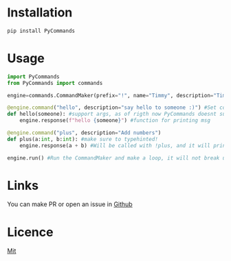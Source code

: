 # Installation

```bash
pip install PyCommands
```

# Usage

```py
import PyCommands
from PyCommands import commands

engine=commands.CommandMaker(prefix="!", name="Timmy", description="Timmy is an engine for making simple commands") #make the CommandMaker instance, Set prefix through prefix kwargs, and set name also description through the kwargs. 

@engine.command("hello", description="say hello to someone :)") #Set command name and the description
def hello(someone): #support args, as of rigth now PyCommands doesnt support kwargs.
    engine.response(f"hello {someone}") #function for printing msg

@engine.command("plus", description="Add numbers")
def plus(a:int, b:int): #make sure to typehinted!
    engine.response(a + b) #Will be called with !plus, and it will print the mathematical equation

engine.run() #Run the CommandMaker and make a loop, it will not break unless you use the exit command or rerun the file
```

# Links
You can make PR or open an issue in [Github](https://github.com/TheGenocides/PyCommands)

# Licence
[Mit](https://choosealicense.com/licenses/mit/)